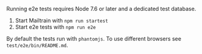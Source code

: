 Running e2e tests requires Node 7.6 or later and a dedicated test database.

1. Start Mailtrain with `npm run startest`
2. Start e2e tests with `npm run e2e`

By default the tests run with `phantomjs`. To use different browsers see `test/e2e/bin/README.md`.
